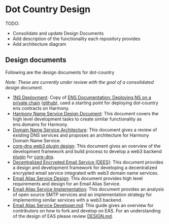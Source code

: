 # Dot Country Design

TODO:

* Consolidate and update Design Documents
* Add description of the functionality each repository provides
* Add architecture diagram

## Design documents

Following are the design documents for dot-country

*Note: These are currently under review with the goal of a consolidated design document.*

* [1NS Deployment](./1NS-DEPLOYMENT.md): Copy of [ENS Documentation: Deploying NS on a private chain](https://docs.ens.domains/deploying-ens-on-a-private-chain) ([github](https://github.com/ensdomains/docs/blob/master/deploying-ens-on-a-private-chain.md)), used a starting point for deploying dot-country ens contracts on Harmony.
* [Harmony Name Service Design Document](./1NS-DESIGN.md): This document covers the high level development tasks to create similar functionality as ens.domains for Harmony.
* [Domain Name Service Architecture](./DNS-ARCHITECTURE.md): This document gives a review of existing DNS services and proposes an architecture for Harmony Domain Name Service.
* [core-dns web3 plugin design](./CORE-DNS.md): This document gives an overview of the development framework and build process to develop a web3 backend [plugin](https://coredns.io/explugins/) for [core-dns](https://coredns.io/).
* [Decentralized Encrypted Email Service (DEES)](./DEES.md): This document provides a design and development framework for developing a decentralized encrypted email service integrated with web3 domain name services.
* [Email Alias Service Design](./EAS-DESIGN.md): This document provides high level requirements and design for an Email Alias Service.
* [Email Alias Service Implementation](./EAS-IMPLEMENTATION.md): This document provides an analysis of open source SMTP services and an implementation strategy for implementing similar services with a web3 backend.
* [Email Alias Service Developer.md](./EAS-DEVELOPER.md): This guide gives an overview for contributors on how to fork and develop on EAS. For an understanding of the design of EAS please review [DESIGN.md](./DESIGN.md).
